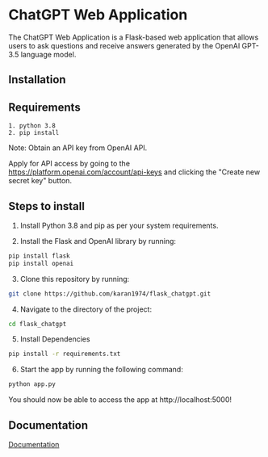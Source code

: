 
# ChatGPT Web Application

The ChatGPT Web Application is a Flask-based web application that allows users to ask questions and receive answers generated by the OpenAI GPT-3.5 language model.



## Installation

## Requirements
    1. python 3.8
    2. pip install
    

Note: Obtain an API key from OpenAI API.

Apply for API access by going to the https://platform.openai.com/account/api-keys  and clicking the "Create new secret key" button.

## Steps to install
1. Install Python 3.8 and pip as per your system requirements.

2. Install the Flask and OpenAI library  by running:
```bash
pip install flask
pip install openai
```
3. Clone this repository by running:
```bash
git clone https://github.com/karan1974/flask_chatgpt.git
```

4. Navigate to the directory of the project:
```bash
cd flask_chatgpt
```

5. Install Dependencies
```bash
pip install -r requirements.txt
```
6. Start the app by running the following command:
```bash
python app.py
```
You should now be able to access the app at http://localhost:5000! 

    
## Documentation

[Documentation](https://hansrajkaran.atlassian.net/l/cp/Gbu2Xo1D)

